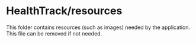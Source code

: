 # HealthTrack/resources

This folder contains resources (such as images) needed by the application. This file can
be removed if not needed.
